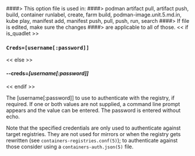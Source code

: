 ####> This option file is used in:
####>   podman artifact pull, artifact push, build, container runlabel, create, farm build, podman-image.unit.5.md.in, kube play, manifest add, manifest push, pull, push, run, search
####> If file is edited, make sure the changes
####> are applicable to all of those.
<< if is_quadlet >>
### `Creds=[username[:password]]`
<< else >>
#### **--creds**=*[username[:password]]*
<< endif >>

The [username[:password]] to use to authenticate with the registry, if required.
If one or both values are not supplied, a command line prompt appears and the
value can be entered. The password is entered without echo.

Note that the specified credentials are only used to authenticate against
target registries.  They are not used for mirrors or when the registry gets
rewritten (see `containers-registries.conf(5)`); to authenticate against those
consider using a `containers-auth.json(5)` file.
